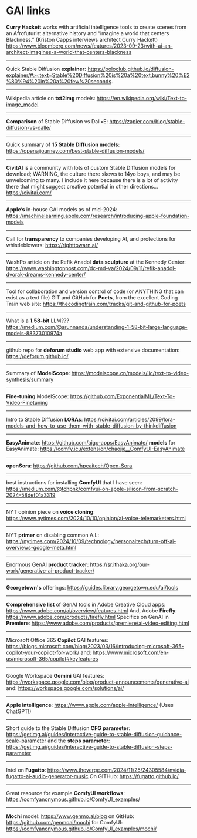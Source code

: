 # GAI links
**Curry Hackett** works with artificial intelligence tools to create scenes from an Afrofuturist alternative history and “imagine a world that centers Blackness.” (Kriston Capps interviews architect Curry Hackett) https://www.bloomberg.com/news/features/2023-09-23/with-ai-an-architect-imagines-a-world-that-centers-blackness

---
Quick Stable Diffusion **explainer:** https://poloclub.github.io/diffusion-explainer/#:~:text=Stable%20Diffusion%20is%20a%20text,bunny%20%E2%80%94%20in%20a%20few%20seconds.

---
Wikipedia article on **txt2img** models: https://en.wikipedia.org/wiki/Text-to-image_model

---
**Comparison** of Stable Diffusion vs Dall•E: https://zapier.com/blog/stable-diffusion-vs-dalle/

---
Quick summary of **15 Stable Diffusion models:** https://openaijourney.com/best-stable-diffusion-models/

---
**CivitAI** is a community with lots of custom Stable Diffusion models for download; WARNING, the culture there skews to 14yo boys, and may be unwelcoming to many. I include it here because there is a lot of activity there that might suggest creative potential in other directions… https://civitai.com/

---
**Apple’s** in-house GAI models as of mid-2024: https://machinelearning.apple.com/research/introducing-apple-foundation-models

---
Call for **transparency** to companies developing AI, and protections for whistleblowers: https://righttowarn.ai/

---
WashPo article on the Refik Anadol **data sculpture** at the Kennedy Center: https://www.washingtonpost.com/dc-md-va/2024/09/11/refik-anadol-dvorak-dreams-kennedy-center/

---
Tool for collaboration and version control of code (or ANYTHING that can exist as a text file) GIT and GitHub for **Poets**, from the excellent Coding Train web site: https://thecodingtrain.com/tracks/git-and-github-for-poets

---
What is a **1.58-bit** LLM??? https://medium.com/@arunnanda/understanding-1-58-bit-large-language-models-88373010974a

---
github repo for **deforum studio** web app with extensive documentation: https://deforum.github.io/

---
Summary of **ModelScope**: https://modelscope.cn/models/iic/text-to-video-synthesis/summary

---
**Fine-tuning** ModelScope: https://github.com/ExponentialML/Text-To-Video-Finetuning

---
Intro to Stable Diffusion **LORAs**: https://civitai.com/articles/2099/lora-models-and-how-to-use-them-with-stable-diffusion-by-thinkdiffusion

---
**EasyAnimate**: https://github.com/aigc-apps/EasyAnimate/
**models** for EasyAnimate: https://comfy.icu/extension/chaojie__ComfyUI-EasyAnimate

---
**openSora**: https://github.com/hpcaitech/Open-Sora

---
best instructions for installing **ComfyUI** that I have seen: https://medium.com/@tchpnk/comfyui-on-apple-silicon-from-scratch-2024-58def01a3319

---
NYT opinion piece on **voice cloning**: https://www.nytimes.com/2024/10/10/opinion/ai-voice-telemarketers.html

---
NYT **primer** on disabling common A.I.: https://nytimes.com/2024/10/09/technology/personaltech/turn-off-ai-overviews-google-meta.html

---
Enormous GenAI **product tracker**: https://sr.ithaka.org/our-work/generative-ai-product-tracker/

---
**Georgetown's** offerings: https://guides.library.georgetown.edu/ai/tools

---
**Comprehensive list** of GenAI tools in Adobe Creative Cloud apps: https://www.adobe.com/ai/overview/features.html
And, Adobe **Firefly**: https://www.adobe.com/products/firefly.html
Specifics on GenAI in **Premiere**: https://www.adobe.com/products/premiere/ai-video-editing.html

---
Microsoft Office 365 **Copilot** GAI features: https://blogs.microsoft.com/blog/2023/03/16/introducing-microsoft-365-copilot-your-copilot-for-work/
and: https://www.microsoft.com/en-us/microsoft-365/copilot#keyfeatures

---
Google Workspace **Gemini** GAI features: https://workspace.google.com/blog/product-announcements/generative-ai
and: https://workspace.google.com/solutions/ai/

---
**Apple intelligence**: https://www.apple.com/apple-intelligence/
(Uses ChatGPT!)

---
Short guide to the Stable Diffusion **CFG parameter**: https://getimg.ai/guides/interactive-guide-to-stable-diffusion-guidance-scale-parameter
and the **steps parameter**: https://getimg.ai/guides/interactive-guide-to-stable-diffusion-steps-parameter

---
Intel on **Fugatto**: https://www.theverge.com/2024/11/25/24305584/nvidia-fugatto-ai-audio-generator-music
On GITHub: https://fugatto.github.io/

---
Great resource for example **ComfyUI workflows**: https://comfyanonymous.github.io/ComfyUI_examples/

---
**Mochi** model: https://www.genmo.ai/blog
on GitHub: https://github.com/genmoai/mochi
for ComfyUI: https://comfyanonymous.github.io/ComfyUI_examples/mochi/
